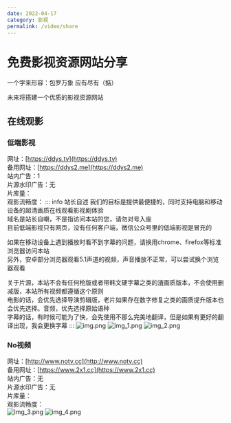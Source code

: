 ```yaml
---
date: 2022-04-17
category: 影视
permalink: /video/share
---
```


# 免费影视资源网站分享

一个字来形容：包罗万象 应有尽有（掂）
<!-- more -->

未来将搭建一个优质的影视资源网站

## 在线观影

### 低端影视

网址：[https://ddys.tv](https://ddys.tv)  
备用网址：[https://ddys2.me](https://ddys2.me)  
站内广告：1  
片源水印广告：无   
片库量：<el-rate model-value="3" disabled />  
观影流畅度：<el-rate model-value="5" disabled />
::: info 站长自述
我们的目标是提供最便捷的，同时支持电脑和移动设备的超清画质在线观看影视剧体验  
域名是站长自嘲，不是指访问本站的您，请勿对号入座  
目前低端影视只有网页，没有任何客户端，微信公众号里的低端影视是冒充的  

如果在移动设备上遇到播放时看不到字幕的问题，请换用chrome、firefox等标准浏览器访问本站  
另外，安卓部分浏览器观看5.1声道的视频，声音播放不正常，可以尝试换个浏览器观看  

关于片源，本站不会有任何枪版或者带韩文硬字幕之类的渣画质版本，不会使用删减版，本站所有视频都遵循这个原则  
电影的话，会优先选择导演剪辑版，老片如果存在数字修复之类的画质提升版本也会优先选择。音频，优先选择原始语种  
字幕的话，有时候可能为了快，会先使用不那么完美地翻译，但是如果有更好的翻译出现，我会更换字幕
:::
![img.png](https://img.sherry4869.com/Blog/%E5%BD%B1%E8%A7%86/%E8%B5%84%E6%BA%90%E7%BD%91%E7%AB%99%E5%88%86%E4%BA%AB/img.png)
![img_1.png](https://img.sherry4869.com/Blog/%E5%BD%B1%E8%A7%86/%E8%B5%84%E6%BA%90%E7%BD%91%E7%AB%99%E5%88%86%E4%BA%AB/img_1.png)
![img_2.png](https://img.sherry4869.com/Blog/%E5%BD%B1%E8%A7%86/%E8%B5%84%E6%BA%90%E7%BD%91%E7%AB%99%E5%88%86%E4%BA%AB/img_2.png)

### No视频

网址：[http://www.notv.cc](http://www.notv.cc)  
备用网址：[https://www.2x1.cc](https://www.2x1.cc)  
站内广告：无  
片源水印广告：无  
片库量：<el-rate model-value="1.5" disabled />    
观影流畅度：<el-rate model-value="5" disabled />  
![img_3.png](https://img.sherry4869.com/Blog/%E5%BD%B1%E8%A7%86/%E8%B5%84%E6%BA%90%E7%BD%91%E7%AB%99%E5%88%86%E4%BA%AB/img_3.png)
![img_4.png](https://img.sherry4869.com/Blog/%E5%BD%B1%E8%A7%86/%E8%B5%84%E6%BA%90%E7%BD%91%E7%AB%99%E5%88%86%E4%BA%AB/img_4.png)